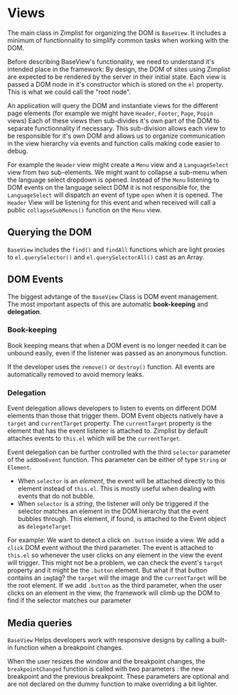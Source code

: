 Views
=====

The main class in Zimplist for organizing the DOM is `BaseView`. It includes a minimum of functionnality to simplify common tasks when working with the DOM.

Before describing BaseView's functionality, we need to understand it's intended place in the framework: By design, the DOM of sites using Zimplist are expected to be rendered by the server in their initial state. Each view is passed a DOM node in it's constructor which is stored on the `el` property. This is what we could call the "root node".

An application will query the DOM and instantiate views for the different page elements (for example we might have `Header`, `Footer`, `Page`, `Popin` views) Each of these views then sub-divides it's own part of the DOM to separate functionnality if necessary. This sub-division allows each view to be responsible for it's own DOM and allows us to organize communication in the view hierarchy via events and function calls making code easier to debug.

For example the `Header` view might create a `Menu` view and a `LanguageSelect` view from two sub-elements. We might want to collapse a sub-menu when the language select dropdown is opened. Instead of the `Menu` listening to DOM events on the language select DOM it is not responsible for, the `LanguageSelect` will dispatch an event of type `open` when it is opened. The `Header` View will be listening for this event and when received will call a public `collapseSubMenus()` function on the `Menu` view.

## Querying the DOM ##

`BaseView` includes the `find()` and `findAll` functions which are light proxies to `el.querySelector()` and `el.querySelectorAll()` cast as an Array.

## DOM Events ##

The biggest advtange of the `BaseView` Class is DOM event management. The most important aspects of this are automatic **book-keeping** and **delegation**. 

### Book-keeping ###
Book keeping means that when a DOM event is no longer needed it can be unbound easily, even if the listener was passed as an anonymous function.

If the developer uses the `remove()` or `destroy()` function. All events are automatically removed to avoid memory leaks.

### Delegation ###
Event delegation allows developers to listen to events on different DOM elements than those that trigger them. DOM Event objects natively have a `target` and `currentTarget` property. The `currentTarget` property is the element that has the event listener is attached to. Zimplist by default attaches events to `this.el` which will be the `currentTarget`.

Event delegation can be further controlled with the third `selector` parameter of the `addDomEvent` function. This parameter can be either of type `String` or `Element`. 

* When `selector` is an *element*, the event will be attached directly to this element instead of `this.el`. This is mostly useful when dealing with events that do not bubble.
* When `selector` is a *string*, the listener will only be triggered if the selector matches an element in the DOM hierarchy that the event bubbles through. This element, if found, is attached to the Event object as `delegateTarget`

For example: We want to detect a click on `.button` inside a view. We add a `click` DOM event without the third parameter. The event is attached to `this.el` so whenever the user clicks on any element in the view the event will trigger. This might not be a problem, we can check the event's `target` property and it might be the `.button` element. But what if that button contains an `img`tag? the `target` will the image and the `currentTarget` will be the root element.
If we add `.button` as the third parameter, when the user clicks on an element in the view, the framework will climb up the DOM to find if the selector matches our parameter

## Media queries ##

`BaseView` Helps developers work with responsive designs by calling a built-in function when a breakpoint changes.

When the user resizes the window and the breakpoint changes, the `breakpointChanged` function is called with two parameters : the new breakpoint and the previous breakpoint. These parameters are optional and are not declared on the dummy function to make overriding a bit lighter.


